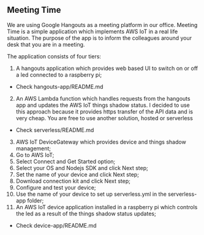 ## Meeting Time

We are using Google Hangouts as a meeting platform in our office. Meeting Time is a simple application which implements AWS IoT in a real life situation. 
The purpose of the app is to inform the colleagues around your desk that you are in a meeting.

The application consists of four tiers:

1. A hangouts application which provides web based UI to switch on or off a led connected to a raspberry pi;
  * Check hangouts-app/README.md
2. An AWS Lambda function which handles requests from the hangouts app and updates the AWS IoT things shadow status. I decided to use this approach because it provides https transfer of the API data and is very cheap. You are free to use another solution, hosted or serverless
  * Check serverless/README.md
3. AWS IoT DeviceGateway which provides device and things shadow management;
  1. Go to AWS IoT;
  2. Select Connect and Get Started option;
  3. Select your OS and Nodejs SDK and click Next step;
  4. Set the name of your device and click Next step;
  5. Download connection kit and click Next step;
  6. Configure and test your device;
  7. Use the name of your device to set up serverless.yml in the serverless-app folder;
4. An AWS IoT device application installed in a raspberry pi which controls the led as a result of the things shadow status updates;
  * Check device-app/README.md